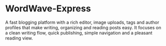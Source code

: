 # WordWave-Express

A fast blogging platform with a rich editor, image uploads, tags and author profiles that make writing, organizing and reading posts easy. It focuses on a clean writing flow, quick publishing, simple navigation and a pleasant reading view.
